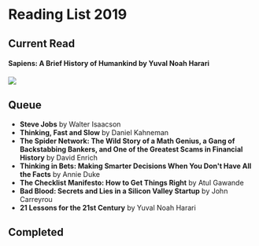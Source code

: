 # Reading List 2019
## Current Read

#### Sapiens: A Brief History of Humankind by Yuval Noah Harari
![](https://images-na.ssl-images-amazon.com/images/I/41%2BlolL22gL._SX314_BO1,204,203,200_.jpg)

## Queue
- **Steve Jobs** by Walter Isaacson
- **Thinking, Fast and Slow** by Daniel Kahneman
- **The Spider Network: The Wild Story of a Math Genius, a Gang of Backstabbing Bankers, and One of the Greatest Scams in Financial History** by David Enrich
- **Thinking in Bets: Making Smarter Decisions When You Don't Have All the Facts** by Annie Duke
- **The Checklist Manifesto: How to Get Things Right** by Atul Gawande
- **Bad Blood: Secrets and Lies in a Silicon Valley Startup** by John Carreyrou
- **21 Lessons for the 21st Century** by Yuval Noah Harari

## Completed
